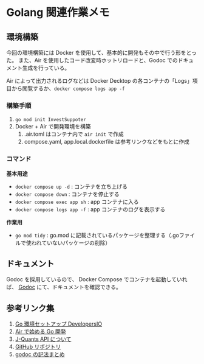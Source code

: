# Golang 関連作業メモ

## 環境構築

今回の環境構築には Docker を使用して、基本的に開発もその中で行う形をとった。
また、Air を使用したコード改変時ホットリロードと、Godoc でのドキュメント生成を行っている。

Air によって出力されるログなどは Docker Decktop の各コンテナの「Logs」項目から閲覧するか、`docker compose logs app -f`

### 構築手順

1. `go mod init InvestSuppoter`
2. Docker + Air で開発環境を構築
    1. .air.toml はコンテナ内で `air init` で作成
    2. compose.yaml, app.local.dockerfile は参考リンクなどをもとに作成

### コマンド
**基本用途**
-   `docker compose up -d` : コンテナを立ち上げる
-   `docker compose down` : コンテナを停止する
-   `docker compose exec app sh` : app コンテナに入る
-   `docker compose logs app -f` : app コンテナのログを表示する

**作業用**
-   `go mod tidy` : go.mod に記載されているパッケージを整理する（.goファイルで使われていないパッケージの削除）

## ドキュメント

Godoc を採用しているので、 Docker Compose でコンテナを起動していれば、 [Godoc](https://localhost:8080/) にて、ドキュメントを確認できる。

## 参考リンク集

1. [Go 環境セットアップ DevelopersIO](https://dev.classmethod.jp/articles/go-setup-and-sample/)
2. [Air で始める Go 開発](https://zenn.dev/urakawa_jinsei/articles/a5a222f67a4fac)
3. [J-Quants API について](https://jpx.gitbook.io/j-quants-ja)
4. [GitHub リポジトリ](https://github.com/root-5/InvestSupporter)
5. [godoc の記法まとめ](https://zenn.dev/harachan/articles/db3149c1a19c32)
